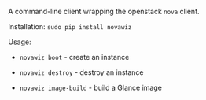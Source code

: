 
A command-line client wrapping the openstack `nova` client.

Installation:
  `sudo pip install novawiz`

Usage:
  * `novawiz boot` - create an instance

  * `novawiz destroy` - destroy an instance

  * `novawiz image-build` - build a Glance image

